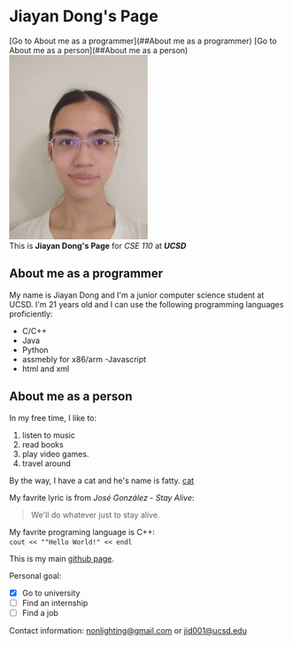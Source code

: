 
# Jiayan Dong's Page 
[Go to About me as a programmer](##About me as a programmer)
[Go to About me as a person](##About me as a person)
![me](me.jpg)  
This is **Jiayan Dong's Page** for *CSE 110* at ***UCSD***  
## About me as a programmer  
My name is Jiayan Dong and I'm a junior computer science student at UCSD. I'm 21 years old and I can use the following programming languages proficiently:  
- C/C++
- Java
- Python
- assmebly for x86/arm  -Javascript
- html and xml  

## About me as a person  
In my free time, I like to:  
1. listen to music
2. read books
3. play video games.
4. travel around

By the way, I have a cat and he's name is fatty. [cat](./cat.jpg)

My favrite lyric is from *José González - Stay Alive*:  
> We'll do whatever just to stay alive.  

My favrite programing language is C++:  
`cout << ""Hello World!" << endl`  

This is my main [github page](https://github.com/nonlighting/).  

Personal goal:  
- [x] Go to university
- [ ] Find an internship
- [ ] Find a job

Contact information: nonlighting@gmail.com or jid001@ucsd.edu
